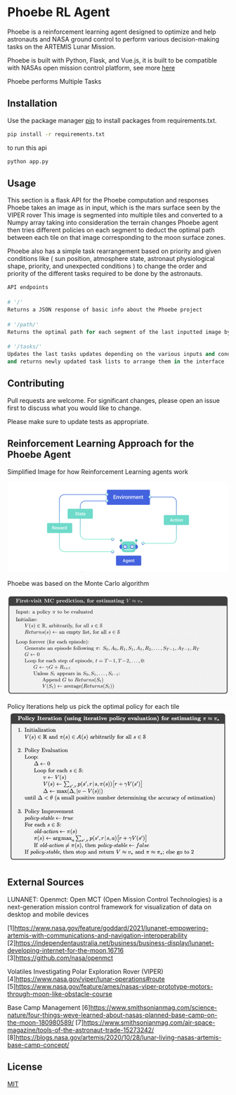 # Phoebe RL Agent 

Phoebe is a reinforcement learning agent designed to optimize and help astronauts and NASA ground control to perform various decision-making tasks on the ARTEMIS Lunar Mission. 

Phoebe is built with Python, Flask, and Vue.js, it is built to be compatible with NASAs open mission control platform, see more [here](https://github.com/nasa/openmct)

Phoebe performs Multiple Tasks 

## Installation

Use the package manager [pip](https://pip.pypa.io/en/stable/) to install packages from requirements.txt.

```bash
pip install -r requirements.txt
```

to run this api  

```bash
python app.py
```

## Usage

This section is a flask API for the Phoebe computation and responses 
Phoebe takes an image as in input, which is the mars surface seen by the VIPER rover 
This image is segmented into multiple tiles and converted to a Numpy array taking into consideration the terrain changes 
Phoebe agent then tries different policies on each segment to deduct the optimal path between each tile on that image corresponding to the moon surface zones. 


Phoebe also has a simple task rearrangement based on priority and given conditions like ( sun position, atmosphere state, astronaut physiological shape, priority, and unexpected conditions ) to change the order and priority of the different tasks required to be done by the astronauts. 

```python
API endpoints

# '/'
Returns a JSON response of basic info about the Phoebe project

# '/path/'
Returns the optimal path for each segment of the last inputted image by the VIPER rover

# '/tasks/'
Updates the last tasks updates depending on the various inputs and conditions given 
and returns newly updated task lists to arrange them in the interface
```

## Contributing

Pull requests are welcome. For significant changes, please open an issue first
to discuss what you would like to change.

Please make sure to update tests as appropriate.

## Reinforcement Learning Approach for the Phoebe Agent
Simplified Image for how Reinforcement Learning agents work 

<img src="files\moon_sun_positions\images\rl.jpg" alt="RL" title="Reinforcment Learning simplified">

Phoebe was based on the Monte Carlo algorithm

<img src="files\moon_sun_positions\images\monte-carlo.png" alt="Algorithm" title="Monte-Carlo">

Policy Iterations help us pick the optimal policy for each tile
<img src="files\moon_sun_positions\images\policy_iter.png" alt="Policy" title="Policy Iterations">


## External Sources 

LUNANET:
Openmct:
Open MCT (Open Mission Control Technologies) is a next-generation mission control framework for visualization of data on desktop and mobile devices

[1]https://www.nasa.gov/feature/goddard/2021/lunanet-empowering-artemis-with-communications-and-navigation-interoperability
[2]https://independentaustralia.net/business/business-display/lunanet-developing-internet-for-the-moon,16716
[3]https://github.com/nasa/openmct

Volatiles Investigating Polar Exploration Rover (VIPER)
[4]https://www.nasa.gov/viper/lunar-operations#route
[5]https://www.nasa.gov/feature/ames/nasas-viper-prototype-motors-through-moon-like-obstacle-course

Base Camp Management
[6]https://www.smithsonianmag.com/science-nature/four-things-weve-learned-about-nasas-planned-base-camp-on-the-moon-180980589/
[7]https://www.smithsonianmag.com/air-space-magazine/tools-of-the-astronaut-trade-15273242/
[8]https://blogs.nasa.gov/artemis/2020/10/28/lunar-living-nasas-artemis-base-camp-concept/

## License

[MIT](https://choosealicense.com/licenses/mit/)
